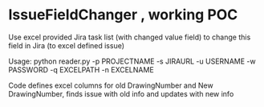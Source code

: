 # IssueFieldChanger , working POC
Use excel provided Jira task list (with changed value field) to change this field in Jira (to excel defined issue) 

Usage: python reader.py -p PROJECTNAME -s JIRAURL -u USERNAME -w PASSWORD -q EXCELPATH -n  EXCELNAME


Code defines excel columns for old DrawingNumber and New DrawingNumber, finds issue with old info and updates with new info
